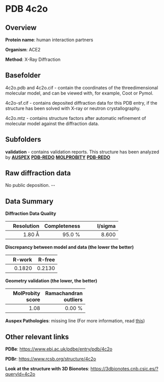 # PDB 4c2o

## Overview

**Protein name**: human interaction partners

**Organism**: ACE2

**Method**: X-Ray Diffraction

## Basefolder

4c2o.pdb and 4c2o.cif - contain the coordinates of the threedimensional molecular model, and can be viewed with, for example, Coot or Pymol.

4c2o-sf.cif - contains deposited diffraction data for this PDB entry, if the structure has been solved with X-ray or neutron crystallography.

4c2o.mtz - contains structure factors after automatic refinement of molecular model against the diffraction data.

## Subfolders





**validation** - contains validation reports. This structure has been analyzed by [**AUSPEX**](https://github.com/thorn-lab/coronavirus_structural_task_force/tree/master/pdb/human_interaction_partners/ACE2/4c2o/validation/auspex) [**PDB-REDO**](https://github.com/thorn-lab/coronavirus_structural_task_force/tree/master/pdb/human_interaction_partners/ACE2/4c2o/validation/pdb-redo) [**MOLPROBITY**](https://github.com/thorn-lab/coronavirus_structural_task_force/tree/master/pdb/human_interaction_partners/ACE2/4c2o/validation/molprobity) [**PDB-REDO**](https://github.com/thorn-lab/coronavirus_structural_task_force/blob/master/pdb/human_interaction_partners/ACE2/4c2o/validation/Xtriage_output.log) 

## Raw diffraction data

No public deposition. --<br> 

## Data Summary
**Diffraction Data Quality**

|   | Resolution | Completeness| I/sigma |
|---|-------------:|----------------:|--------------:|
|   |1.80 Å|95.0  %|<img width=50/>8.600|

**Discrepancy between model and data (the lower the better)**

|   | **R-work**| **R-free**   
|---|-------------:|----------------:|           
||  0.1820|  0.2130|

**Geometry validation (the lower, the better)**

|   |**MolProbity<br>score**| **Ramachandran<br>outliers** 
|---|-------------:|----------------:|
||  1.08|  0.00 %|

**Auspex Pathologies**: missing line (For more information, read [this](https://github.com/thorn-lab/coronavirus_structural_task_force/blob/master/pdb/human_interaction_partners/ACE2/4c2o/validation/auspex/4c2o_auspex_comments.txt))

 



## Other relevant links 
**PDBe**:  https://www.ebi.ac.uk/pdbe/entry/pdb/4c2o
 
**PDBr**: https://www.rcsb.org/structure/4c2o 

**Look at the structure with 3D Bionotes**: https://3dbionotes.cnb.csic.es/?queryId=4c2o

